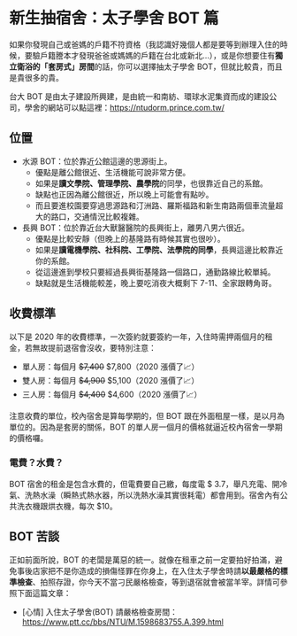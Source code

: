 # 新生抽宿舍：太子學舍 BOT 篇

如果你發現自己或爸媽的戶籍不符資格（我認識好幾個人都是要等到辦理入住的時候，要驗戶籍謄本才發現爸爸或媽媽的戶籍在台北或新北...），或是你想要住有**獨立衛浴的「套房式」房間**的話，你可以選擇抽太子學舍 BOT，但就比較貴，而且是貴很多的貴。

台大 BOT 是由太子建設所興建，是由統一和南紡、環球水泥集資而成的建設公司，學舍的網站可以點這裡：https://ntudorm.prince.com.tw/

## 位置

- 水源 BOT：位於靠近公館這邊的思源街上。
  - 優點是離公館很近、生活機能可說非常方便。
  - 如果是**讀文學院、管理學院、農學院**的同學，也很靠近自己的系館。
  - 缺點也正因為離公館很近，所以晚上可能會有點吵。
  - 而且要進校園要穿過思源路和汀洲路、羅斯福路和新生南路兩個車流量超大的路口，交通情況比較複雜。
- 長興 BOT：位於靠近台大獸醫醫院的長興街上，離男八男六很近。
  - 優點是比較安靜（但晚上的基隆路有時候其實也很吵）。
  - 如果是**讀電機學院、社科院、工學院、法學院的同學**，長興這邊比較靠近你的系館。
  - 從這邊進到學校只要經過長興街基隆路一個路口，通勤路線比較單純。
  - 缺點就是生活機能較差，晚上要吃消夜大概剩下 7-11、全家跟轉角哥。

## 收費標準

以下是 2020 年的收費標準，一次簽約就要簽約一年，入住時需押兩個月的租金，若無故提前退宿會沒收，要特別注意：

- 單人房：每個月 ~~$7,400~~ $7,800（2020 漲價了📈）
- 雙人房：每個月 ~~$4,900~~ $5,100（2020 漲價了📈）
- 三人房：每個月 ~~$4,400~~ $4,600（2020 漲價了📈）

注意收費的單位，校內宿舍是算每學期的，但 BOT 跟在外面租屋一樣，是以月為單位的。因為是套房的關係，BOT 的單人房一個月的價格就逼近校內宿舍一學期的價格囉。

### 電費？水費？

BOT 宿舍的租金是包含水費的，但電費要自己繳，每度電 $ 3.7，舉凡充電、開冷氣、洗熱水澡（瞬熱式熱水器，所以洗熱水澡其實很耗電）都會用到。宿舍內有公共洗衣機跟烘衣機，每次 $10。

## BOT 苦談

正如前面所說，BOT 的老闆是萬惡的統一。就像在租車之前一定要拍好拍滿，避免事後店家把不是你造成的損傷怪罪在你身上，在入住太子學舍時請**以最嚴格的標準檢查**、拍照存證，你今天不當刁民嚴格檢查，等到退宿就會被當羊宰。詳情可參照下面這篇文章：

- [心情] 入住太子學舍(BOT) 請嚴格檢查房間：https://www.ptt.cc/bbs/NTU/M.1598683755.A.399.html